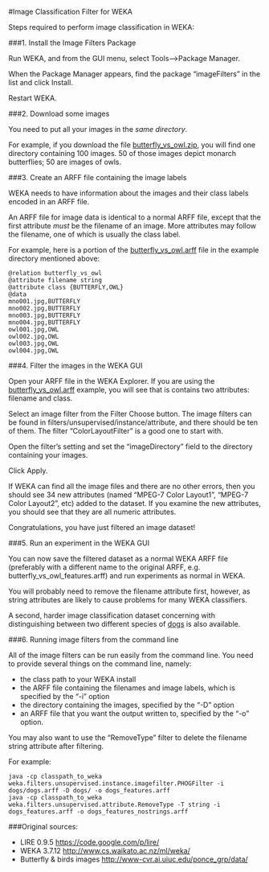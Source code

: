 #Image Classification Filter for WEKA

Steps required to perform image classification in WEKA:

###1. Install the Image Filters Package

Run WEKA, and from the GUI menu, select Tools—>Package Manager.

When the Package Manager appears, find the package “imageFilters” in the list and click Install.

Restart WEKA.

###2. Download some images

You need to put all your images in the *same directory*.

For example, if you download the file [butterfly_vs_owl.zip](https://github.com/mmayo888/ImageFilter/raw/master/butterfly_vs_owl.zip),
you will find one directory containing 100 images. 50 of those images depict monarch butterflies; 50 are images of owls.

###3. Create an ARFF file containing the image labels

WEKA needs to have information about the images and their class labels encoded in an ARFF file.

An ARFF file for image data is identical to a normal ARFF file, except that the first attribute *must* be the filename of an image. More attributes may follow the filename, one of which is usually the class label.

For example, here is a portion of the [butterfly_vs_owl.arff](https://github.com/mmayo888/ImageFilter/blob/master/data/butterfly_vs_owl/butterfly_vs_owl.arff)
file in the example directory mentioned above:
````
@relation butterfly_vs_owl
@attribute filename string
@attribute class {BUTTERFLY,OWL}
@data
mno001.jpg,BUTTERFLY
mno002.jpg,BUTTERFLY
mno003.jpg,BUTTERFLY
mno004.jpg,BUTTERFLY
owl001.jpg,OWL
owl002.jpg,OWL
owl003.jpg,OWL
owl004.jpg,OWL
```` 

###4. Filter the images in the WEKA GUI

Open your ARFF file in the WEKA Explorer. If you are using the [butterfly_vs_owl.arff](https://github.com/mmayo888/ImageFilter/blob/master/data/butterfly_vs_owl/butterfly_vs_owl.arff) example, you will see that is contains two attributes: filename and class.

Select an image filter from the Filter Choose button.
The image filters can be found in filters/unsupervised/instance/attribute, and there should be ten of them.
The filter “ColorLayoutFilter” is a good one to start with.

Open the filter’s setting and set the “imageDirectory” field to the directory containing your images.

Click Apply.

If WEKA can find all the image files and there are no other errors, then you should see 34 new attributes (named “MPEG-7 Color Layout1”, “MPEG-7 Color Layout2”, etc) added to the dataset. If you examine the new attributes, you should see that they are all numeric attributes.

Congratulations, you have just filtered an image dataset!

###5. Run an experiment in the WEKA GUI

You can now save the filtered dataset as a normal WEKA ARFF file (preferably with a different name to the original ARFF, e.g. butterfly_vs_owl_features.arff) and run experiments as normal in WEKA.

You will probably need to remove the filename attribute first, however, as string attributes are likely to cause problems for many WEKA classifiers.

A second, harder image classification dataset concerning with distinguishing between two different species of [dogs](https://github.com/mmayo888/ImageFilter/raw/master/dogs.zip) is also available.

###6. Running image filters from the command line

All of the image filters can be run easily from the command line.
You need to provide several things on the command line, namely:
* the class path to your WEKA install
* the ARFF file containing the filenames and image labels, which is specified by the “-i” option
* the directory containing the images, specified by the “-D” option
* an ARFF file that you want the output written to, specified by the “-o” option.

You may also want to use the “RemoveType” filter to delete the filename string attribute after filtering.

For example:
````
java -cp classpath_to_weka weka.filters.unsupervised.instance.imagefilter.PHOGFilter -i dogs/dogs.arff -D dogs/ -o dogs_features.arff
java -cp classpath_to_weka weka.filters.unsupervised.attribute.RemoveType -T string -i dogs_features.arff -o dogs_features_nostrings.arff
````

###Original sources:
* LIRE 0.9.5 https://code.google.com/p/lire/
* WEKA 3.7.12 http://www.cs.waikato.ac.nz/ml/weka/
* Butterfly & birds images http://www-cvr.ai.uiuc.edu/ponce_grp/data/
